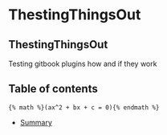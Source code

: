 # ThestingThingsOut

## ThestingThingsOut



Testing gitbook plugins how and if they work



## Table of contents

```text
{% math %}(ax^2 + bx + c = 0){% endmath %} 
```

* [Summary](https://github.com/tkj56/ThestingThingsOut/tree/5adb26068a91912cad80d542538d6ec8e396e684/SUMMARY.md)

